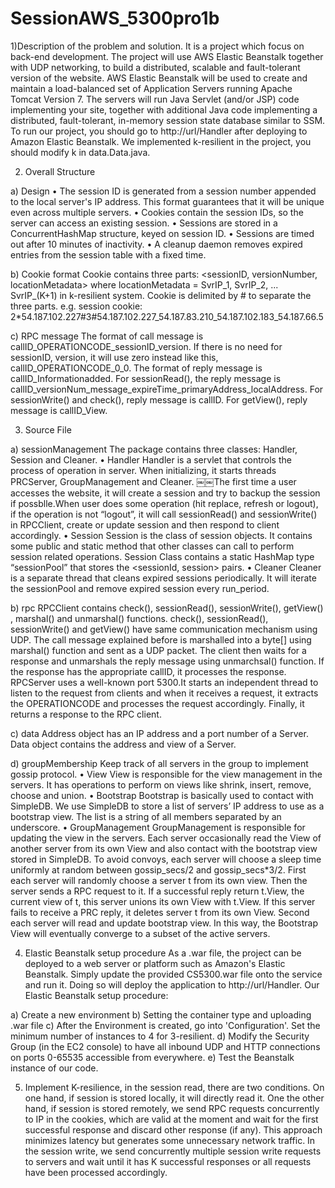 # SessionAWS_5300pro1b
1)Description of the problem and solution.
It is a project which focus on back-end development.
The project will use AWS Elastic Beanstalk together with UDP networking, to build a distributed, 
scalable and fault-tolerant version of the website. AWS Elastic Beanstalk will be used to create 
and maintain a load-balanced set of Application Servers running Apache Tomcat Version 7. 
The servers will run Java Servlet (and/or JSP) code implementing your site, together with additional 
Java code implementing a distributed, fault-tolerant, in-memory session state database similar to SSM.
To run our project, you should go to http://url/Handler after deploying to Amazon Elastic Beanstalk. 
We implemented k-resilient in the project, you should modify k in data.Data.java.

2) Overall Structure
 
a) Design
• The session ID is generated from a session number appended to the local server's IP address.
This format guarantees that it will be unique even across multiple servers.
• Cookies contain the session IDs, so the server can access an existing session.
• Sessions are stored in a ConcurrentHashMap structure, keyed on session ID.
• Sessions are timed out after 10 minutes of inactivity.
• A cleanup daemon removes expired entries from the session table with a fixed time.

b) Cookie format
Cookie contains three parts:
<sessionID, versionNumber, locationMetadata>
where locationMetadata = SvrIP_1, SvrIP_2, ... SvrIP_(K+1) in k-resilient system. Cookie is delimited by # 
to separate the three parts.
e.g. session cookie:
2*54.187.102.227#3#54.187.102.227_54.187.83.210_54.187.102.183_54.187.66.5

c) RPC message
The format of call message is callID_OPERATIONCODE_sessionID_version. If there is no need for sessionID, version, 
it will use zero instead like this, callID_OPERATIONCODE_0_0.
The format of reply message is callID_Informationadded.
For sessionRead(), the reply message is callID_versionNum_message_expireTime_primaryAddress_localAddress.
For sessionWrite() and check(), reply message is callID.
For getView(), reply message is callID_View.

3) Source File

a) sessionManagement
The package contains three classes: Handler, Session and Cleaner.
• Handler
Handler is a servlet that controls the process of operation in server. When initializing, 
it starts threads PRCServer, GroupManagement and Cleaner.
￼￼The first time a user accesses the website, it will create a session and try to backup the session if possblle.When user does some operation (hit replace, refresh or logout), if the operation is not “logout”, it will call sessionRead() and sessionWrite() in RPCClient, create or update session and then respond to client accordingly.
• Session
Session is the class of session objects. It contains some public and static method that other classes can call to 
perform session related operations.
Session Class contains a static HashMap type “sessionPool” that stores the <sessionId, session> pairs.
• Cleaner
Cleaner is a separate thread that cleans expired sessions periodically. It will iterate the sessionPool and remove 
expired session every run_period.

b) rpc
RPCClient contains check(), sessionRead(), sessionWrite(), getView() , marshal() and unmarshal() functions. check(), 
sessionRead(), sessionWrite() and getView() have same communication mechanism using UDP.
The call message explained before is marshalled into a byte[] using marshal() function and sent as a UDP packet.
The client then waits for a response and unmarshals the reply message using unmarchsal() function. 
If the response has the appropriate callID, it processes the response.
RPCServer uses a well-known port 5300.It starts an independent thread to listen to the request from clients 
and when it receives a request, it extracts the OPERATIONCODE and processes the request accordingly. 
Finally, it returns a response to the RPC client.

c) data
Address object has an IP address and a port number of a Server. Data object contains the address and view of a Server.

d) groupMembership
Keep track of all servers in the group to implement gossip protocol.
• View
View is responsible for the view management in the servers. It has operations to perform on views like shrink, 
insert, remove, choose and union.
• Bootstrap
Bootstrap is basically used to contact with SimpleDB.
We use SimpleDB to store a list of servers’ IP address to use as a bootstrap view. 
The list is a string of all members separated by an underscore.
• GroupManagement
GroupManagement is responsible for updating the view in the servers. Each server occasionally 
read the View of another server from its own View and also contact with the bootstrap view stored in SimpleDB.
To avoid convoys, each server will choose a sleep time uniformly at random between gossip_secs/2 and gossip_secs*3/2.
First each server will randomly choose a server t from its own view. Then the server sends a RPC request to it. 
If a successful reply return t.View, the current view of t, this server unions its own View with t.View. If this server fails to receive a PRC reply, it deletes server t from its own View. Second each server will read and update bootstrap view. In this way, the Bootstrap View will eventually converge to a subset of the active servers.

4) Elastic Beanstalk setup procedure
As a .war file, the project can be deployed to a web server or platform such as Amazon's Elastic Beanstalk. Simply update the provided CS5300.war file onto the service and run it. Doing so will deploy the application to http://url/Handler.
Our Elastic Beanstalk setup procedure:

a) Create a new environment
b) Setting the container type and uploading .war file
c) After the Environment is created, go into 'Configuration'. Set the minimum number of instances to 4 for 3-resilient.
d) Modify the Security Group (in the EC2 console) to have all inbound UDP and HTTP connections on ports 0-65535 accessible from everywhere.
e) Test the Beanstalk instance of our code.

5) Implement K-resilience, in the session read, there are two conditions.
On one hand, if session is stored locally, it will directly read it. One the other hand, if session is stored remotely, 
we send RPC requests concurrently to IP in the cookies, which are valid at the moment and wait for the first successful 
response and discard other response (if any). This approach minimizes latency but generates some unnecessary network traffic.
In the session write, we send concurrently multiple session write requests to servers and wait until it has K successful responses or all requests have been processed accordingly.

